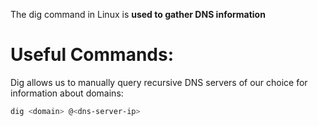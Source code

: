 The dig command in Linux is **used to gather DNS information**

# Useful Commands:

Dig allows us to manually query recursive DNS servers of our choice for information about domains:  

```bash
dig <domain> @<dns-server-ip>
```